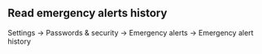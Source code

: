 ## Read emergency alerts history
Settings -> Passwords & security -> Emergency alerts -> Emergency alert history